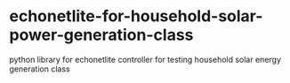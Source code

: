 # echonetlite-for-household-solar-power-generation-class
python library for echonetlite controller for testing household solar energy generation class
